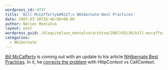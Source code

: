 ```yaml
---
wordpress_id: 4737
title: 'Bill McCafferty&#8217;s NHibernate Best Practices'
date: 2007-03-30T16:46:00+00:00
author: Nelson Montalvo
layout: post
wordpress_guid: /blogs/nelson_montalvo/archive/2007/03/30/bill-mccafferty-s-nhibernate-best-practices.aspx
categories:
  - NHibernate
---
```

[Bill McCafferty](http://devlicio.us/blogs/billy_mccafferty/) is coming out with an update to his article [NHibernate Best Practices](http://www.codeproject.com/aspnet/NHibernateBestPractices.asp?df=100&forumid=278860&noise=5&exp=0&mpp=50&select=1966264#xx1966264xx). In it, he [corrects the problem](http://www.codeproject.com/aspnet/NHibernateBestPractices.asp?df=100&forumid=278860&noise=5&exp=0&mpp=50&select=1963724#xx1963724xx) with HttpContext vs CallContext.